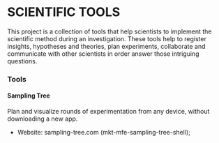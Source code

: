 # SCIENTIFIC TOOLS

This project is a collection of tools that help scientists to implement the scientific method during an investigation. These tools help to register insights, hypotheses and theories, plan experiments, collaborate and communicate with other scientists in order answer those intriguing questions.

### Tools

#### Sampling Tree

Plan and visualize rounds of experimentation from any device, without downloading a new app.

- Website: sampling-tree.com (mkt-mfe-sampling-tree-shell);
